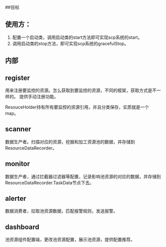 
##目标



使用方：
-

1.  配置一个启动类，调用启动类的start方法即可实现scp系统的start。
2. 调用启动类的stop方法，即可实现scp系统的gracefulStop。


内部
-
register
-
用来注册要监控的资源。怎么获取到要监控的资源，不同的框架，获取方式是不一样的。
提供手动注册功能。

ResouceHolder持有所有要监控的资源引用，并且分类保存，实质就是一个map。

scanner
-

数据生产者。扫描对应的资源，挖掘和加工资源池的数据，并存储到 ResourceDataRecorder。

monitor
-

数据生产者，通过拦截器过滤器等配置，记录影响池资源的对应的数据，并存储到ResourceDataRecorder.TaskData节点下去。

alerter
-
数据消费者，拉取池资源数据，匹配报警规则，发送报警。

dashboard
-
池资源组件配置端，更改池资源配置，展示池资源，提供配置推荐。


